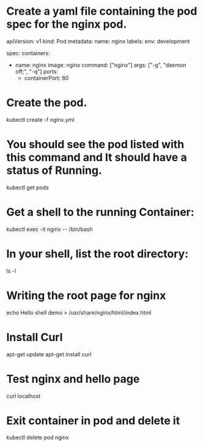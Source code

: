 # Create a yaml file containing the pod spec for the nginx pod.

apiVersion: v1
kind: Pod
metadata:
  name: nginx
  labels:
    env: development

spec:
  containers:
  - name: nginx
    image: nginx
    command: ["nginx"]
    args: ["-g", "daemon off;", "-q"]
    ports:
    - containerPort: 80

# Create the pod.
kubectl create -f nginx.yml

# You should see the pod listed with this command and It should have a status of Running.
kubectl get pods

# Get a shell to the running Container:
kubectl exec -it nginx -- /bin/bash

# In your shell, list the root directory:
ls -l

# Writing the root page for nginx
echo Hello shell demo > /usr/share/nginx/html/index.html

# Install Curl
apt-get update
apt-get install curl

# Test nginx and hello page
curl localhost

# Exit container in pod and delete it
kubectl delete pod nginx